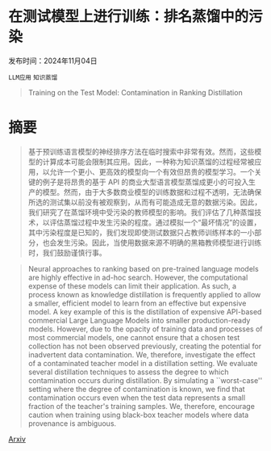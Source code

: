 # 在测试模型上进行训练：排名蒸馏中的污染

发布时间：2024年11月04日

`LLM应用` `知识蒸馏`

> Training on the Test Model: Contamination in Ranking Distillation

# 摘要

> 基于预训练语言模型的神经排序方法在临时搜索中非常有效。然而，这些模型的计算成本可能会限制其应用。因此，一种称为知识蒸馏的过程经常被应用，以允许一个更小、更高效的模型向一个有效但昂贵的模型学习。一个关键的例子是将昂贵的基于 API 的商业大型语言模型蒸馏成更小的可投入生产的模型。然而，由于大多数商业模型的训练数据和过程不透明，无法确保所选的测试集以前没有被观察到，从而有可能造成无意的数据污染。因此，我们研究了在蒸馏环境中受污染的教师模型的影响。我们评估了几种蒸馏技术，以评估蒸馏过程中发生污染的程度。通过模拟一个“最坏情况”的设置，其中污染程度是已知的，我们发现即使测试数据只占教师训练样本的一小部分，也会发生污染。因此，当使用数据来源不明确的黑箱教师模型进行训练时，我们鼓励谨慎行事。

> Neural approaches to ranking based on pre-trained language models are highly effective in ad-hoc search. However, the computational expense of these models can limit their application. As such, a process known as knowledge distillation is frequently applied to allow a smaller, efficient model to learn from an effective but expensive model. A key example of this is the distillation of expensive API-based commercial Large Language Models into smaller production-ready models. However, due to the opacity of training data and processes of most commercial models, one cannot ensure that a chosen test collection has not been observed previously, creating the potential for inadvertent data contamination. We, therefore, investigate the effect of a contaminated teacher model in a distillation setting. We evaluate several distillation techniques to assess the degree to which contamination occurs during distillation. By simulating a ``worst-case'' setting where the degree of contamination is known, we find that contamination occurs even when the test data represents a small fraction of the teacher's training samples. We, therefore, encourage caution when training using black-box teacher models where data provenance is ambiguous.

[Arxiv](https://arxiv.org/abs/2411.02284)